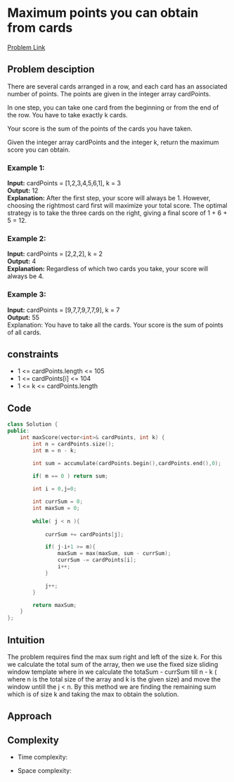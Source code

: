 # Maximum points you can obtain from cards
[Problem Link](https://leetcode.com/problems/maximum-points-you-can-obtain-from-cards/submissions/1372854592/)

## Problem desciption 
There are several cards arranged in a row, and each card has an associated number of points. The points are given in the integer array cardPoints.

In one step, you can take one card from the beginning or from the end of the row. You have to take exactly k cards.

Your score is the sum of the points of the cards you have taken.

Given the integer array cardPoints and the integer k, return the maximum score you can obtain.

### Example 1:

**Input:** cardPoints = [1,2,3,4,5,6,1], k = 3<br>
**Output:** 12<br>
**Explanation:** After the first step, your score will always be 1. However, choosing the rightmost card first will maximize your total score. The optimal strategy is to take the three cards on the right, giving a final score of 1 + 6 + 5 = 12.
### Example 2:

**Input:** cardPoints = [2,2,2], k = 2<br>
**Output:** 4<br>
**Explanation:** Regardless of which two cards you take, your score will always be 4.
### Example 3:

**Input:** cardPoints = [9,7,7,9,7,7,9], k = 7<br>
**Output:** 55<br>
Explanation: You have to take all the cards. Your score is the sum of points of all cards.


## constraints
* 1 <= cardPoints.length <= 105
* 1 <= cardPoints[i] <= 104
* 1 <= k <= cardPoints.length

## Code
```cpp
class Solution {
public:
    int maxScore(vector<int>& cardPoints, int k) {
        int n = cardPoints.size();
        int m = n - k;

        int sum = accumulate(cardPoints.begin(),cardPoints.end(),0);
        
        if( m == 0 ) return sum;

        int i = 0,j=0;

        int currSum = 0;
        int maxSum = 0;
        
        while( j < n ){
            
            currSum += cardPoints[j];

            if( j-i+1 >= m){
                maxSum = max(maxSum, sum - currSum);
                currSum -= cardPoints[i];
                i++;
            }

            j++;
        }

        return maxSum;
    }
};
```

## Intuition
The problem requires find the max sum right and left of the size k. For this we calculate the total sum of the array, then we use the fixed size sliding window template where in we calculate the totaSum - currSum till n - k ( where n is the total size of the array and k is the given size) and move the window untill the j < n. By this method we are finding the remaining sum which is of size k and taking the max to obtain the solution.

## Approach


## Complexity
- Time complexity:


- Space complexity:
